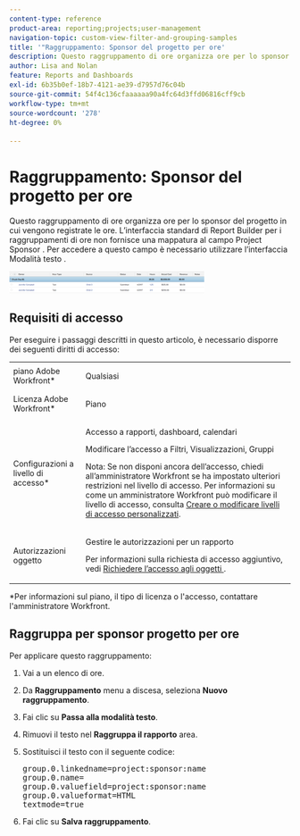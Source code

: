 ```yaml
---
content-type: reference
product-area: reporting;projects;user-management
navigation-topic: custom-view-filter-and-grouping-samples
title: '"Raggruppamento: Sponsor del progetto per ore'
description: Questo raggruppamento di ore organizza ore per lo sponsor del progetto in cui vengono registrate le ore. L’interfaccia standard di Report Builder per i raggruppamenti di ore non fornisce una mappatura al campo Project Sponsor . Per accedere a questo campo è necessario utilizzare l’interfaccia Modalità testo .
author: Lisa and Nolan
feature: Reports and Dashboards
exl-id: 6b35b0ef-18b7-4121-ae39-d7957d76c04b
source-git-commit: 54f4c136cfaaaaaa90a4fc64d3ffd06816cff9cb
workflow-type: tm+mt
source-wordcount: '278'
ht-degree: 0%

---
```


# Raggruppamento: Sponsor del progetto per ore

Questo raggruppamento di ore organizza ore per lo sponsor del progetto in cui vengono registrate le ore. L’interfaccia standard di Report Builder per i raggruppamenti di ore non fornisce una mappatura al campo Project Sponsor . Per accedere a questo campo è necessario utilizzare l’interfaccia Modalità testo .

![hour_report_raggruppato_da_sponsor.png](assets/hour-report-grouped-by-sponsor-350x39.png)

## Requisiti di accesso

Per eseguire i passaggi descritti in questo articolo, è necessario disporre dei seguenti diritti di accesso:

<table style="table-layout:auto"> 
 <col> 
 <col> 
 <tbody> 
  <tr> 
   <td role="rowheader">piano Adobe Workfront*</td> 
   <td> <p>Qualsiasi</p> </td> 
  </tr> 
  <tr> 
   <td role="rowheader">Licenza Adobe Workfront*</td> 
   <td> <p>Piano </p> </td> 
  </tr> 
  <tr> 
   <td role="rowheader">Configurazioni a livello di accesso*</td> 
   <td> <p>Accesso a rapporti, dashboard, calendari</p> <p>Modificare l’accesso a Filtri, Visualizzazioni, Gruppi</p> <p>Nota: Se non disponi ancora dell’accesso, chiedi all’amministratore Workfront se ha impostato ulteriori restrizioni nel livello di accesso. Per informazioni su come un amministratore Workfront può modificare il livello di accesso, consulta <a href="../../../administration-and-setup/add-users/configure-and-grant-access/create-modify-access-levels.md" class="MCXref xref">Creare o modificare livelli di accesso personalizzati</a>.</p> </td> 
  </tr> 
  <tr> 
   <td role="rowheader">Autorizzazioni oggetto</td> 
   <td> <p>Gestire le autorizzazioni per un rapporto</p> <p>Per informazioni sulla richiesta di accesso aggiuntivo, vedi <a href="../../../workfront-basics/grant-and-request-access-to-objects/request-access.md" class="MCXref xref">Richiedere l’accesso agli oggetti </a>.</p> </td> 
  </tr> 
 </tbody> 
</table>

&#42;Per informazioni sul piano, il tipo di licenza o l&#39;accesso, contattare l&#39;amministratore Workfront.

## Raggruppa per sponsor progetto per ore

Per applicare questo raggruppamento:

1. Vai a un elenco di ore.
1. Da **Raggruppamento** menu a discesa, seleziona **Nuovo raggruppamento**.

1. Fai clic su **Passa alla modalità testo**.
1. Rimuovi il testo nel **Raggruppa il rapporto** area.

1. Sostituisci il testo con il seguente codice:

   <pre>group.0.linkedname=project:sponsor:name<br>group.0.name=<br>group.0.valuefield=project:sponsor:name<br>group.0.valueformat=HTML<br>textmode=true<br></pre>

1. Fai clic su **Salva raggruppamento**.
